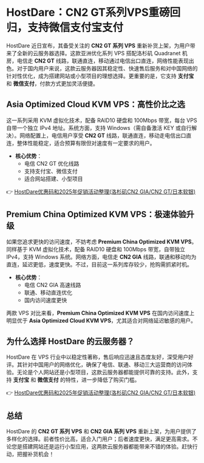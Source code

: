 # HostDare：CN2 GT系列VPS重磅回归，支持微信支付宝支付

HostDare 近日宣布，其备受关注的 **CN2 GT 系列 VPS** 重新补货上架，为用户带来了全新的云服务器选择。这款亚洲优化系列 VPS 搭配洛杉矶 Quadranet 机房，电信走 **CN2 GT** 线路，联通直连，移动通过电信出口直连，网络性能表现出色。对于国内用户来说，这款云服务器因其稳定性、快速售后服务和对中国网络的针对性优化，成为搭建网站或小型项目的理想选择。更重要的是，它支持 **支付宝** 和 **微信支付**，付款方式更加灵活便捷。

## Asia Optimized Cloud KVM VPS：高性价比之选

这一系列采用 KVM 虚拟化技术，配备 RAID10 硬盘和 100Mbps 带宽，每台 VPS 自带一个独立 IPv4 地址。系统方面，支持 Windows（需自备激活 KEY 或自行解决）。网络配置上，电信用户享受 **CN2 GT** 线路，联通直连，移动走电信出口直连，整体性能稳定，适合预算有限但对速度有一定要求的用户。

- **核心优势**：
  - 电信 CN2 GT 优化线路
  - 支持支付宝、微信支付
  - 适合网站搭建、小型项目

👉 [HostDare优惠码和2025年促销活动整理(洛杉矶CN2 GIA/CN2 GT/日本软银)](https://bit.ly/hostdare)

## Premium China Optimized KVM VPS：极速体验升级

如果您追求更快的访问速度，不妨考虑 **Premium China Optimized KVM VPS**。同样基于 KVM 虚拟化技术，配备 RAID10 硬盘和 100Mbps 带宽，自带独立 IPv4，支持 Windows 系统。网络方面，电信走 **CN2 GIA** 线路，联通和移动均为直连，延迟更低，速度更快。不过，目前这一系列库存较少，抢购需抓紧时机。

- **核心优势**：
  - 电信 CN2 GIA 高速线路
  - 联通、移动直连优化
  - 国内访问速度更快

两款 VPS 对比来看，**Premium China Optimized KVM VPS** 在国内访问速度上明显优于 **Asia Optimized Cloud KVM VPS**，尤其适合对网络延迟敏感的用户。

## 为什么选择 HostDare 的云服务器？

HostDare 在 VPS 行业中以稳定性著称，售后响应迅速且态度友好，深受用户好评。其针对中国用户的网络优化，确保了电信、联通、移动三大运营商的访问体验。无论是个人网站还是小型项目，这款云服务器都能提供可靠的支持。此外，支持 **支付宝** 和 **微信支付** 的特性，进一步降低了购买门槛。

👉 [HostDare优惠码和2025年促销活动整理(洛杉矶CN2 GIA/CN2 GT/日本软银)](https://bit.ly/hostdare)

## 总结

HostDare 的 **CN2 GT 系列 VPS** 和 **CN2 GIA 系列 VPS** 重新上架，为用户提供了多样化的选择。前者性价比高，适合入门用户；后者速度更快，满足更高需求。不论您是搭建网站还是运行小型应用，这两款云服务器都能带来不错的体验。赶快行动，把握补货机会！